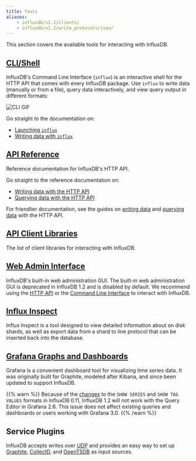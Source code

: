 ```yaml
---
title: Tools
aliases:
    - influxdb/v1.2/clients/
    - influxdb/v1.2/write_protocols/json/
---
```


This section covers the available tools for interacting with InfluxDB.

## [CLI/Shell](/influxdb/v1.2/tools/shell/)

InfluxDB's Command Line Interface (`influx`) is an interactive shell for the
HTTP API that comes with every InfluxDB package.
Use `influx` to write data (manually or from a file), query data interactively,
and view query output in different formats:

![CLI GIF](/img/influxdb/cli-1.0-beta.gif)

Go straight to the documentation on:

* [Launching `influx`](/influxdb/v1.2/tools/shell/#launch-influx)
* [Writing data with `influx`](/influxdb/v1.2/tools/shell/#write-data-to-influxdb-with-insert)

## [API Reference](/influxdb/v1.2/tools/api/)

Reference documentation for InfluxDB's HTTP API.

Go straight to the reference documentation on:

* [Writing data with the HTTP API](/influxdb/v1.2/tools/api/#write)
* [Querying data with the HTTP API](/influxdb/v1.2/tools/api/#query)

For friendlier documentation, see the guides on
[writing data](/influxdb/v1.2/guides/writing_data/) and
[querying data](/influxdb/v1.2/guides/querying_data/) with the HTTP API.

## [API Client Libraries](/influxdb/v1.2/tools/api_client_libraries/)

The list of client libraries for interacting with InfluxDB.

## [Web Admin Interface](/influxdb/v1.2/tools/web_admin/)

InfluxDB's built-in web administration GUI.
The built-in web administration GUI is deprecated in InfluxDB 1.2 and is disabled by default. We recommend using the [HTTP API](/influxdb/v1.2/tools/api/) or the [Command Line Interface](/influxdb/v1.2/tools/shell/) to interact with InfluxDB.

## [Influx Inspect](/influxdb/v1.2/tools/influx_inspect/)

Influx Inspect is a tool designed to view detailed information about on disk shards, as well as export data from a shard to line protocol that can be inserted back into the database.

## [Grafana Graphs and Dashboards](http://docs.grafana.org/datasources/influxdb/)

Grafana is a convenient dashboard tool for visualizing time series data.
It was originally built for Graphite, modeled after Kibana, and since been updated to support InfluxDB.

{{% warn %}} Because of the [changes](/influxdb/v0.11/concepts/010_vs_011/#breaking-api-changes) to the `SHOW SERIES` and `SHOW TAG VALUES` formats in InfluxDB 0.11, InfluxDB 1.2 will not work with the Query Editor in Grafana 2.6.
This issue does not affect existing queries and dashboards or users working with Grafana 3.0. {{% /warn %}}

## Service Plugins

InfluxDB accepts writes over
[UDP](https://github.com/influxdata/influxdb/blob/master/services/udp/README.md)
and provides an easy way to set up
[Graphite](https://github.com/influxdata/influxdb/blob/master/services/graphite/README.md),
[CollectD](https://github.com/influxdata/influxdb/blob/master/services/collectd/README.md),
and [OpenTSDB](https://github.com/influxdb/influxdb/blob/1.2/services/opentsdb/README.md) as input sources.
